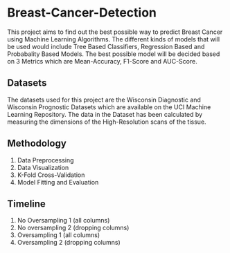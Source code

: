 # Breast-Cancer-Detection
This project aims to find out the best possible way to predict Breast Cancer using Machine Learning Algorithms. The different kinds of models that will be used would include Tree Based Classifiers, Regression Based and Probabality Based Models. The best possible model will be decided based on 3 Metrics which are Mean-Accuracy, F1-Score and AUC-Score.

## Datasets
The datasets used for this project are the Wisconsin Diagnostic and Wisconsin Prognostic Datasets which are available on the UCI Machine Learning Repository. The data in the Dataset has been calculated by measuring the dimensions of the High-Resolution scans of the tissue.

## Methodology
1. Data Preprocessing
2. Data Visualization
3. K-Fold Cross-Validation
4. Model Fitting and Evaluation

## Timeline
1. No Oversampling 1 (all columns)
2. No oversampling 2 (dropping columns)
3. Oversampling 1 (all columns)
4. Oversampling 2 (dropping columns)
